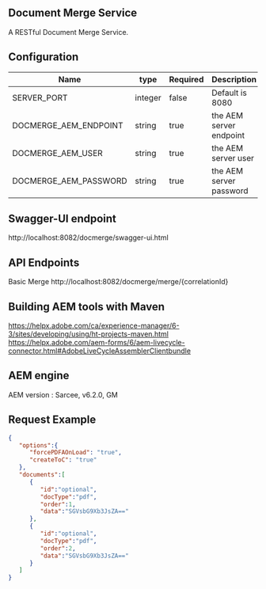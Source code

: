 ## Document Merge Service

A RESTful Document Merge Service. 

## Configuration

| Name | type | Required | Description |
| --- | --- | --- | --- |
| SERVER_PORT | integer | false | Default is 8080 |
| DOCMERGE_AEM_ENDPOINT | string | true | the AEM server endpoint |
| DOCMERGE_AEM_USER | string | true | the AEM server user |
| DOCMERGE_AEM_PASSWORD | string | true | the AEM server password |


## Swagger-UI endpoint
http://localhost:8082/docmerge/swagger-ui.html

## API Endpoints

Basic Merge
http://localhost:8082/docmerge/merge/{correlationId}

## Building AEM tools with Maven
https://helpx.adobe.com/ca/experience-manager/6-3/sites/developing/using/ht-projects-maven.html
https://helpx.adobe.com/aem-forms/6/aem-livecycle-connector.html#AdobeLiveCycleAssemblerClientbundle

## AEM engine
AEM version : Sarcee, v6.2.0, GM

## Request Example
```json
{
   "options":{
      "forcePDFAOnLoad": "true",  
      "createToC": "true"
   },
   "documents":[
      {
         "id":"optional",
         "docType":"pdf",
         "order":1, 
         "data":"SGVsbG9Xb3JsZA=="
      },
      {
         "id":"optional",
         "docType":"pdf",
         "order":2,
         "data":"SGVsbG9Xb3JsZA=="
      }
   ]
}

```
